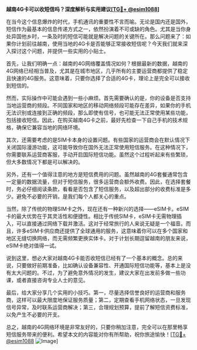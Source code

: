 **越南4G卡可以收短信吗？深度解析与实用建议[[TG💪+ @esim1088](https://t.me/s/esim1088)]**

在当今这个信息爆炸的时代，手机通讯的重要性不言而喻。无论是国内还是国外，短信作为最基本的信息传递方式之一，依然扮演着不可或缺的角色。尤其是当你身处异国他乡时，一条及时的短信可能就是解决问题的关键所在。那么问题来了：如果你计划前往越南，使用当地的4G卡是否能够正常接收短信呢？今天我们就来深入探讨这个问题，并提供一些实用的小贴士。

首先，让我们明确一点：越南的4G网络覆盖情况如何？根据最新的数据，越南的4G网络已经相当普及，尤其是在城市地区，几乎所有的主要运营商都提供了稳定且快速的4G服务。这意味着，只要你选择了合适的4G卡，理论上是完全可以接收到短信的。

然而，实际操作中可能会遇到一些小麻烦。首先需要确认的是，你的设备是否支持当地运营商的频段。不同国家和地区的移动网络频段可能存在差异，如果你的手机无法识别或连接到正确的频段，那么即使有信号，也可能无法正常使用某些功能，包括接收短信。因此，在购买越南4G卡之前，最好先检查一下自己手机的技术规格，确保它兼容当地的网络环境。

其次，还需要考虑的是SIM卡本身的设置问题。有些国家的运营商会在默认情况下关闭国际漫游功能，这可能导致你在国外无法正常使用短信服务。在这种情况下，你需要联系运营商客服，手动开启国际短信功能。虽然这个过程听起来有些繁琐，但大多数情况下都是可以解决的。

另外，还有一个值得注意的地方是短信费用的问题。虽然越南的4G套餐通常包含一定量的数据流量，但对于短信服务，很多运营商会额外收费。因此，在选择套餐时，务必仔细阅读条款，看看是否包含了短信服务，以及超出部分的收费标准是多少。避免不必要的开销，是我们每个人都关心的重点。

当然，除了传统的物理SIM卡之外，现在还有一种新兴的选择——eSIM卡。eSIM卡的最大优势在于其灵活性和便捷性。相比于传统SIM卡，eSIM卡无需物理插入，可以直接通过网络下载并激活。这对于经常旅行的人来说无疑是一个福音。而且，许多eSIM卡供应商还提供了全球通用的服务，这意味着你可以在多个国家和地区无缝切换网络，而无需频繁更换实体卡。对于计划长期逗留越南的朋友来说，eSIM卡绝对值得一试。

说到这里，想必大家对越南4G卡能否收短信已经有了一个基本的概念。总的来说，只要做好前期准备，比如确认设备兼容性、开通国际短信功能等，基本上是没有太大问题的。不过，为了避免意外情况的发生，建议大家在出发前多做一些功课，或者直接咨询专业人士的意见。

最后，给大家分享几个实用的小技巧。第一，尽量选择信誉良好的运营商和服务商，这样可以最大限度地保证服务质量；第二，定期查看手机网络状态，一旦发现信号异常，及时联系运营商解决；第三，合理规划预算，提前了解短信资费标准，以免产生不必要的开支。

总之，越南的4G网络环境是非常友好的，只要你稍加注意，完全可以在那里畅享短信服务带来的便利。希望本文的内容能对你有所帮助，祝你旅途愉快！[[TG💪+ @esim1088](https://t.me/s/esim1088) ![Image](https://i.postimg.cc/4NQfJmqS/Snipaste-2025-05-13-00-14-12.png)]